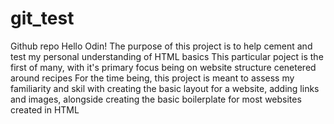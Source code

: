 # git_test
Github repo
Hello Odin!
The purpose of this project is to help cement and test my personal understanding of HTML basics
This particular poject is the first of many, with it's primary focus being on website structure cenetered around recipes
For the time being, this project is meant to assess my familiarity and skil with creating the basic layout for a website, adding links and images, alongside creating the basic boilerplate for most websites created in HTML